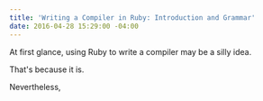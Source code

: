 ```yaml
---
title: 'Writing a Compiler in Ruby: Introduction and Grammar'
date: 2016-04-28 15:29:00 -04:00
---
```


At first glance, using Ruby to write a compiler may be a silly idea.

That's because it is.

Nevertheless, 